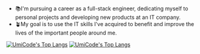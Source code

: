 - 📚I'm pursuing a career as a full-stack engineer, dedicating myself to personal projects and developing new products at an IT company.
- 🪴My goal is to use the IT skills I've acquired to benefit and improve the lives of the important people around me.

[![UmiCode's Top Langs](https://github-readme-stats-sigma-eight-96.vercel.app/api/top-langs/?username=UmicodeKa&layout=compact&exclude_repo=github-readme-stats,le_exif,le_mark_lift,le_umi_gallery_1,le_umi_gallery_2,le_UnoMayu_Foods,ITL_CSharpPractice-01,ITL_TSPractice-02,nightroom2-front_a-chorus-line&langs_count=11&theme=github_dark_dimmed&bg_color=00000000#gh-dark-mode-only)](https://github.com/UmicodeKa#gh-dark-mode-only)
[![UmiCode's Top Langs](https://github-readme-stats-sigma-eight-96.vercel.app/api/top-langs/?username=UmicodeKa&layout=compact&exclude_repo=github-readme-stats,le_exif,le_mark_lift,le_umi_gallery_1,le_umi_gallery_2,le_UnoMayu_Foods,ITL_CSharpPractice-01,ITL_TSPractice-02,nightroom2-front_a-chorus-line&langs_count=11&theme=default&bg_color=00000000#gh-light-mode-only)](https://github.com/UmicodeKa#gh-light-mode-only)
